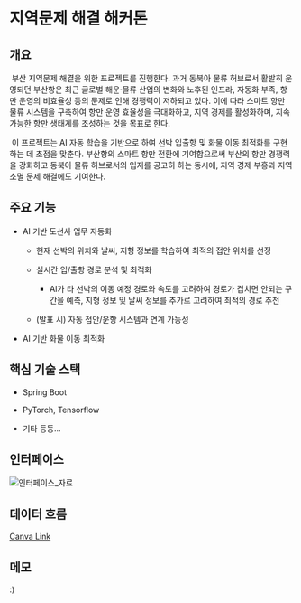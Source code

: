 # 지역문제 해결 해커톤

## 개요

&nbsp;부산 지역문제 해결을 위한 프로젝트를 진행한다. 과거 동북아 물류 허브로서 활발히 운영되던 부산항은 최근 글로벌 해운·물류 산업의 변화와 노후된 인프라, 자동화 부족, 항만 운영의 비효율성 등의 문제로 인해 경쟁력이 저하되고 있다. 이에 따라 스마트 항만 물류 시스템을 구축하여 항만 운영 효율성을 극대화하고, 지역 경제를 활성화하며, 지속 가능한 항만 생태계를 조성하는 것을 목표로 한다.

&nbsp;이 프로젝트는 AI 자동 학습을 기반으로 하여 선박 입출항 및 화물 이동 최적화를 구현하는 데 초점을 맞춘다. 부산항의 스마트 항만 전환에 기여함으로써 부산의 항만 경쟁력을 강화하고 동북아 물류 허브로서의 입지를 공고히 하는 동시에, 지역 경제 부흥과 지역 소멸 문제 해결에도 기여한다.


## 주요 기능

- AI 기반 도선사 업무 자동화

  - 현재 선박의 위치와 날씨, 지형 정보를 학습하여 최적의 접안 위치를 선정

  - 실시간 입/출항 경로 분석 및 최적화

    - AI가 타 선박의 이동 예정 경로와 속도를 고려하여 경로가 겹치면 안되는 구간을 예측, 지형 정보 및 날씨 정보를 추가로 고려하여 최적의 경로 추천

  - (발표 시) 자동 접안/운항 시스템과 연계 가능성

- AI 기반 화물 이동 최적화


## 핵심 기술 스택

- Spring Boot

- PyTorch, Tensorflow

- 기타 등등...


## 인터페이스

![인터페이스_자료](https://github.com/nacho2407/marine_copilot/blob/main/etc/img/interface_1.jpg)


## 데이터 흐름

[Canva Link](https://www.canva.com/design/DAGe4qcUVzM/9yD7shNlYk-8l3d44qNUvQ/view?utm_content=DAGe4qcUVzM&utm_campaign=designshare&utm_medium=link2&utm_source=uniquelinks&utlId=h13892caa96)


## 메모

:)
